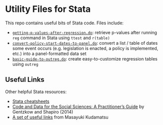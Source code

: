 # Utility Files for Stata

This repo contains useful bits of Stata code. Files include:
 * [`getting-p-values-after-regression.do`](https://github.com/mackaytc/utility-files-stata/blob/master/getting-p-values-after-regression.do): retrieve p-values after running `reg` command in Stata using `ttest` and `r(table)`
 * [`convert-policy-start-dates-to-panel.do`](https://github.com/mackaytc/utility-files-stata/blob/master/convert-policy-start-dates-to-panel.do): convert a list / table of dates some event occurs (e.g. legislation is enacted, a policy is implemented, etc.) into a panel-formatted data set
 * [`basic-guide-to-outreg.do`](https://github.com/mackaytc/utility-files-stata/blob/master/basic-guide-to-outreg.do): create easy-to-customize regression tables using `outreg`

## Useful Links

Other helpful Stata resources: 
 * [Stata cheatsheets](https://www.stata.com/bookstore/statacheatsheets.pdf)
 * [Code and Data for the Social Sciences: A Practitioner’s Guide](http://web.stanford.edu/~gentzkow/research/CodeAndData.pdf) by Gentzkow and Shapiro (2014) 
 * [A set of useful links](https://sites.google.com/site/mkudamatsu/stata) from Masayuki Kudamatsu
